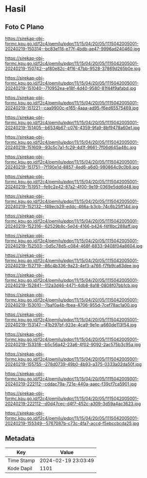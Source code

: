 # Hasil

## Foto C Plano

https://sirekap-obj-formc.kpu.go.id/f2c4/pemilu/pdpr/11/15/04/20/05/1115042005001-20240219-150314--bc83e118-e77f-4bdb-ae47-9996ad240460.jpg

https://sirekap-obj-formc.kpu.go.id/f2c4/pemilu/pdpr/11/15/04/20/05/1115042005001-20240219-150742--af80e82c-4f16-47bb-9528-37869d265b0e.jpg

https://sirekap-obj-formc.kpu.go.id/f2c4/pemilu/pdpr/11/15/04/20/05/1115042005001-20240219-151040--710952ea-e18f-4d40-9580-81f44f9afabd.jpg

https://sirekap-obj-formc.kpu.go.id/f2c4/pemilu/pdpr/11/15/04/20/05/1115042005001-20240219-151221--caa9900c-e165-4aaa-ad95-f6ed65575469.jpg

https://sirekap-obj-formc.kpu.go.id/f2c4/pemilu/pdpr/11/15/04/20/05/1115042005001-20240219-151405--b6534b67-c076-4359-9fa9-8bf9478a60e1.jpg

https://sirekap-obj-formc.kpu.go.id/f2c4/pemilu/pdpr/11/15/04/20/05/1115042005001-20240219-151609--93c5c7a1-fc29-4d1f-9661-7f06d645a48c.jpg

https://sirekap-obj-formc.kpu.go.id/f2c4/pemilu/pdpr/11/15/04/20/05/1115042005001-20240219-151751--7f190e1d-8857-4ed6-a6d0-980864c9c0b9.jpg

https://sirekap-obj-formc.kpu.go.id/f2c4/pemilu/pdpr/11/15/04/20/05/1115042005001-20240219-151951--fe9c2e42-87a2-4f00-9e19-0369e5dd6d48.jpg

https://sirekap-obj-formc.kpu.go.id/f2c4/pemilu/pdpr/11/15/04/20/05/1115042005001-20240219-152132--f49ecb29-eddc-466a-b3cb-74c6b25ff14d.jpg

https://sirekap-obj-formc.kpu.go.id/f2c4/pemilu/pdpr/11/15/04/20/05/1115042005001-20240219-152316--62529b8c-5e04-4166-b424-f4f8bc288aff.jpg

https://sirekap-obj-formc.kpu.go.id/f2c4/pemilu/pdpr/11/15/04/20/05/1115042005001-20240219-152503--0d5c78d5-c084-468f-8833-9408f04a8604.jpg

https://sirekap-obj-formc.kpu.go.id/f2c4/pemilu/pdpr/11/15/04/20/05/1115042005001-20240219-152719--86c4b336-9a23-4ef3-a766-f7fb9ca63dee.jpg

https://sirekap-obj-formc.kpu.go.id/f2c4/pemilu/pdpr/11/15/04/20/05/1115042005001-20240219-152841--112a3d46-4471-4db8-8a18-0808f07bb1cb.jpg

https://sirekap-obj-formc.kpu.go.id/f2c4/pemilu/pdpr/11/15/04/20/05/1115042005001-20240219-153010--7baf0a4b-fbea-4706-955d-7cef78ac1a00.jpg

https://sirekap-obj-formc.kpu.go.id/f2c4/pemilu/pdpr/11/15/04/20/05/1115042005001-20240219-153147--41b297bf-923e-4ca9-9e1e-a660de113f54.jpg

https://sirekap-obj-formc.kpu.go.id/f2c4/pemilu/pdpr/11/15/04/20/05/1115042005001-20240219-153318--b5c56a42-23a6-4f02-9092-2ac575b3c95a.jpg

https://sirekap-obj-formc.kpu.go.id/f2c4/pemilu/pdpr/11/15/04/20/05/1115042005001-20240219-155755--278d0739-49b0-4b93-a375-0333a02da50f.jpg

https://sirekap-obj-formc.kpu.go.id/f2c4/pemilu/pdpr/11/15/04/20/05/1115042005001-20240219-222112--cddac79a-721e-440a-aaec-f39cf7ca5901.jpg

https://sirekap-obj-formc.kpu.go.id/f2c4/pemilu/pdpr/11/15/04/20/05/1115042005001-20240219-222112--d0d47cec-d4f7-452c-a309-3d59a4ac3623.jpg

https://sirekap-obj-formc.kpu.go.id/f2c4/pemilu/pdpr/11/15/04/20/05/1115042005001-20240219-155349--5767087b-c73c-4fa7-accd-f5ebccbcda25.jpg


## Metadata

| Key        | Value               |
| ---------- | ------------------- |
| Time Stamp | 2024-02-19 23:03:49 |
| Kode Dapil | 1101                |



